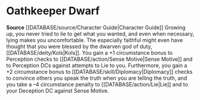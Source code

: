 ﻿---
id: '33'
name: Oathkeeper Dwarf
rarity: Common
rus_type_level: null
source: '[[DATABASE/source/Character Guide|Character Guide]]'
trait: null
type: Heritage

---
# Oathkeeper Dwarf

**Source** [[DATABASE/source/Character Guide|Character Guide]] 
Growing up, you never tried to lie to get what you wanted, and even when necessary, lying makes you uncomfortable. The especially faithful might even have thought that you were blessed by the dwarven god of duty, [[DATABASE/deity/Kols|Kols]]. You gain a +1 circumstance bonus to Perception checks to [[DATABASE/action/Sense Motive|Sense Motive]] and to Perception DCs against attempts to Lie to you. Furthermore, you gain a +2 circumstance bonus to [[DATABASE/skill/Diplomacy|Diplomacy]] checks to convince others you speak the truth when you are telling the truth, and you take a –4 circumstance penalty to [[DATABASE/action/Lie|Lie]] and to your Deception DC against Sense Motive.